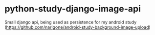 # python-study-django-image-api

Small django api, being used as persistence for my android study (https://github.com/narigone/android-study-background-image-upload)
